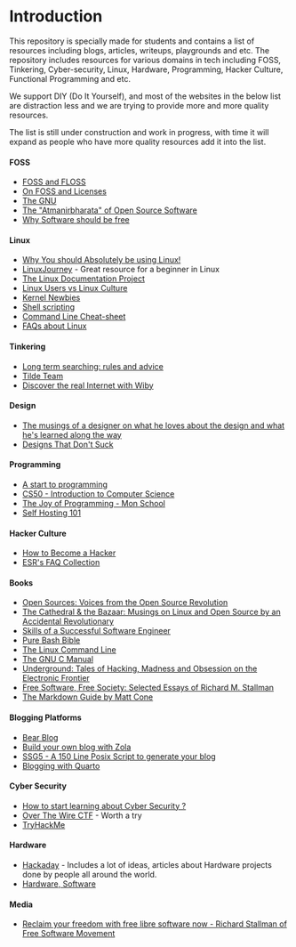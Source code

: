  

# Introduction
This repository is specially made for students and contains a list of resources including blogs, articles, writeups, playgrounds and etc. The repository includes resources for various domains in tech including FOSS, Tinkering, Cyber-security, Linux, Hardware, Programming, Hacker Culture, Functional Programming and etc.

We support DIY (Do It Yourself), and most of the websites in the below list are distraction less and we are trying to provide more and more quality resources.

The list is still under construction and work in progress, with time it will expand as people who have more quality resources add it into the list.

#### FOSS 
- [FOSS and FLOSS](https://www.gnu.org/philosophy/floss-and-foss.en.html) 
- [On FOSS and Licenses](https://port19.xyz/tech/licenses/)
- [The GNU]()
- [The "Atmanirbharata" of Open Source Software](https://nadh.in/blog/the-atmanirbhartha-of-open-source-software/) 
- [Why Software should be free](https://www.gnu.org/philosophy/shouldbefree.html)

#### Linux 
- [Why You should Absolutely be using Linux!](http://cheapskatesguide.org/articles/use-linux.html) 
- [LinuxJourney](https://linuxjourney.com/) - Great resource for a beginner in Linux
- [The Linux Documentation Project](https://www.tldp.org/)
- [Linux Users vs Linux Culture](https://www.linuxjournal.com/content/linux-users-vs-linux-culture)
- [Kernel Newbies](https://kernelnewbies.org/)
- [Shell scripting](https://shellscript.sh)
- [Command Line Cheat-sheet](https://cheat.sh)
- [FAQs about Linux](http://linuxmafia.com/~rick/faq/)

#### Tinkering
- [Long term searching: rules and advice]()
- [Tilde Team](https://tilde.team/) 
- [Discover the real Internet with Wiby](https://coxy.co/3141/wiby-search-engine/)

#### Design
- [The musings of a designer on what he loves about the design and what he's learned along the way](https://lessons.design/)
- [Designs That Don't Suck](https://www.curiositry.com/designs-that-don-t-suck/)

#### Programming 
- [A start to programming](https://theevilskeleton.gitlab.io/2022/10/10/how-I-started-programming-and-how-you-can-too.html#bottles)
- [CS50 - Introduction to Computer Science](https://pll.harvard.edu/course/cs50-introduction-computer-science)
- [The Joy of Programming - Mon School](https://mon.school/courses/the-joy-of-programming)
- [Self Hosting 101](https://mon.school/courses/self-hosting-101)

#### Hacker Culture 
- [How to Become a Hacker](http://www.catb.org/esr/faqs/hacker-howto.html)
- [ESR's FAQ Collection](http://www.catb.org/esr/faqs/)

#### Books
- [Open Sources: Voices from the Open Source Revolution](https://a.co/d/2w1AuAh) 
- [The Cathedral & the Bazaar: Musings on Linux and Open Source by an Accidental Revolutionary](https://amzn.eu/d/bfwrn4T) 
- [Skills of a Successful Software Engineer](https://www.manning.com/books/skills-of-a-successful-software-engineer)
- [Pure Bash Bible](https://www.google.com/url?sa=t&rct=j&q=&esrc=s&source=web&cd=&ved=2ahUKEwiIha7BwraBAxUxSmwGHSnhAwoQFnoECBgQAQ&url=https%3A%2F%2Fgithub.com%2Fdylanaraps%2Fpure-bash-bible&usg=AOvVaw2A893DwUiVoEnMqJ3DOnJ6&opi=89978449) 
- [The Linux Command Line](https://amzn.eu/d/duC8XAR)
- [The GNU C Manual](https://www.gnu.org/software/gnu-c-manual/gnu-c-manual.html)
- [Underground: Tales of Hacking, Madness and Obsession on the Electronic Frontier](https://amzn.eu/d/icZwC4J)
- [Free Software, Free Society: Selected Essays of Richard M. Stallman](https://www.gnu.org/philosophy/fsfs/rms-essays.pdf)
- [The Markdown Guide by Matt Cone](https://zlib.pub/download-file/the-markdown-guide-1s1is7cdfv5o?hash=ca127a7add72038728c9bb419cf18043)

#### Blogging Platforms
- [Bear Blog](https://www.google.com/url?sa=t&rct=j&q=&esrc=s&source=web&cd=&ved=2ahUKEwjuteSwwbaBAxXOTmwGHYIvD5cQFnoECAcQAQ&url=https%3A%2F%2Fbearblog.dev%2F&usg=AOvVaw3BTv6UgFW3Jn46ATMdSUMr&opi=89978449)
- [Build your own blog with Zola](https://www.getzola.org/documentation/getting-started/overview/)
- [SSG5 - A 150 Line Posix Script to generate your blog](https://fmash16.github.io/content/posts/ssg5_site.html)
- [Blogging with Quarto](https://themohitnair.github.io/theskywalkerarena/posts/Post2-Quarto/)

#### Cyber Security 
- [How to start learning about Cyber Security ?](https://cybernity.group/t/how-to-start-learning-about-hacking-cybersec-world/156?u=mangeshrex)
- [Over The Wire CTF](https://overthewire.org) - Worth a try
- [TryHackMe](https://tryhackme.org) 

#### Hardware 
- [Hackaday](https://hackaday.com/) - Includes a lot of ideas, articles about Hardware projects done by people all around the world.
- [Hardware, Software](https://robotsinplainenglish.com/e/2023-01-15-hw-sw.html)

#### Media
- [Reclaim your freedom with free libre software now - Richard Stallman of Free Software Movement](https://archive.org/details/reclaim-your-freedom-with-free-libre-software-now-richard-stallman)
